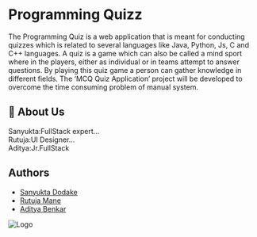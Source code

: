 <!-- @format -->

# Programming Quizz

The Programming Quiz is a web application that is meant for conducting quizzes which is related to several languages like Java, Python, Js, C and C++ languages.
A quiz is a game which can also be called a mind sport where in the players, either as individual or in teams attempt to answer questions. By playing this quiz game a person can gather knowledge in different fields. The ‘MCQ Quiz Application’ project will be developed to overcome the time consuming problem of manual system.

## 🚀 About Us

Sanyukta:FullStack expert...\
Rutuja:UI Designer...\
Aditya:Jr.FullStack

## Authors

- [Sanyukta Dodake](https://github.com/sanyukta1317)
- [Rutuja Mane](https://github.com/Mane-Rutuja)
- [Aditya Benkar](https://github.com/adityabenkar)

![Logo](https://www.linkpicture.com/q/brain.png)
